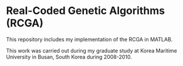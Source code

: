 # Real-Coded Genetic Algorithms (RCGA)

This repository includes my implementation of the RCGA in MATLAB.

This work was carried out during my graduate study at Korea Maritime University in Busan, South Korea during 2008-2010.

